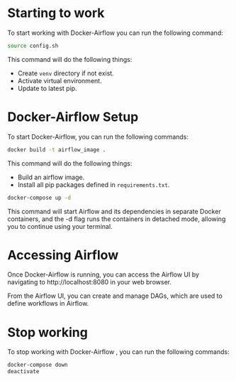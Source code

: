 # Starting to work

To start working with Docker-Airflow you can run the following command:

```bash
source config.sh
```

This command will do the following things:

- Create `venv` directory if not exist.
- Activate virtual environment.
- Update to latest pip.


# Docker-Airflow Setup

To start Docker-Airflow, you can run the following commands:

```zsh
docker build -t airflow_image .
```
This command will do the following things:
- Build an airflow image.
- Install all pip packages defined in `requirements.txt`.




```zsh
docker-compose up -d
```
This command will start Airflow and its dependencies in separate Docker containers, and the -d flag runs the containers in detached mode, allowing you to continue using your terminal.

# Accessing Airflow

Once Docker-Airflow is running, you can access the Airflow UI by navigating to http://localhost:8080 in your web browser.

From the Airflow UI, you can create and manage DAGs, which are used to define workflows in Airflow.


# Stop working

To stop working with Docker-Airflow , you can run the following commands:

```zsh
docker-compose down
deactivate
```